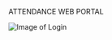 ATTENDANCE WEB PORTAL

![Image of Login](https://https://github.com/Shannnnn/attendance-webportal/blob/master/Login.PNG)
